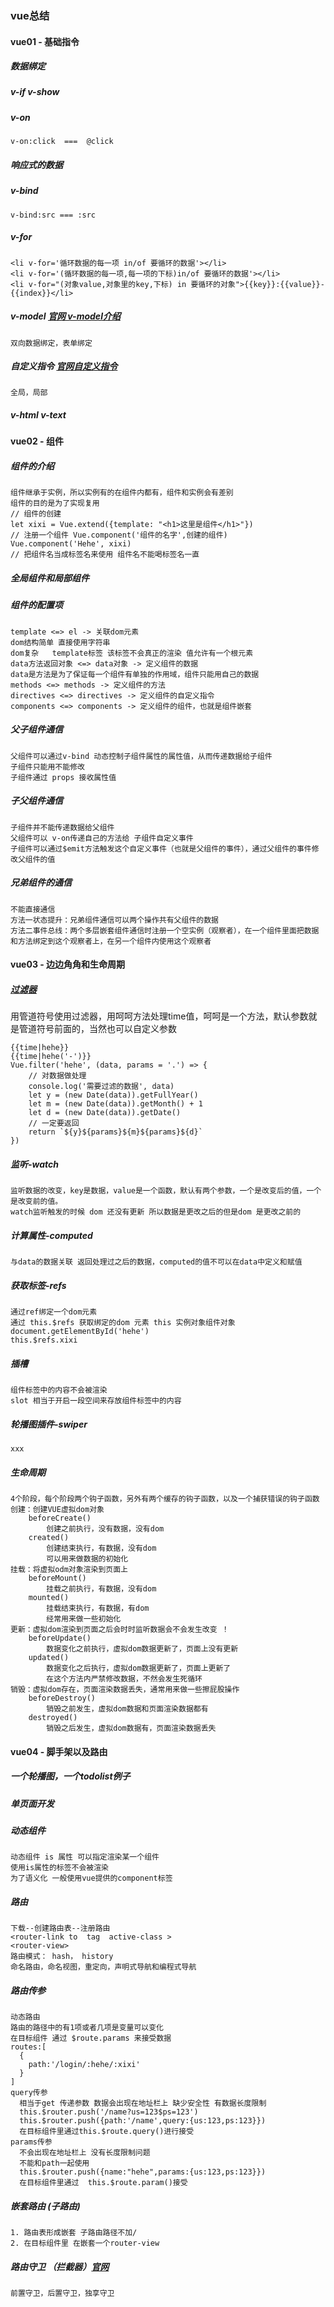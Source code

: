 ### vue总结

#### vue01 - 基础指令
##### 数据绑定

##### v-if   v-show

##### v-on

  `v-on:click  ===  @click` 

##### 响应式的数据

##### v-bind
  `v-bind:src === :src`

##### v-for
  ```
  <li v-for='循环数据的每一项 in/of 要循环的数据'></li>
  <li v-for='(循环数据的每一项,每一项的下标)in/of 要循环的数据'></li>
  <li v-for="(对象value,对象里的key,下标) in 要循环的对象">{{key}}:{{value}}-{{index}}</li>
  ```

##### v-model  [官网 v-model介绍](https://cn.vuejs.org/v2/guide/forms.html)
  `双向数据绑定，表单绑定`

##### 自定义指令  [官网自定义指令](https://cn.vuejs.org/v2/guide/custom-directive.html#ad)
  `全局，局部`

##### v-html     v-text

#### vue02 - 组件
##### 组件的介绍

  ```
  组件继承于实例，所以实例有的在组件内都有，组件和实例会有差别
  组件的目的是为了实现复用
  // 组件的创建
  let xixi = Vue.extend({template: "<h1>这里是组件</h1>"})
  // 注册一个组件 Vue.component('组件的名字',创建的组件)
  Vue.component('Hehe', xixi)
  // 把组件名当成标签名来使用 组件名不能喝标签名一直
  ```

##### 全局组件和局部组件

##### 组件的配置项
  ```
  template <=> el -> 关联dom元素
  dom结构简单 直接使用字符串 
  dom复杂   template标签 该标签不会真正的渲染 值允许有一个根元素
  data方法返回对象 <=> data对象 -> 定义组件的数据
  data是方法是为了保证每一个组件有单独的作用域，组件只能用自己的数据
  methods <=> methods -> 定义组件的方法
  directives <=> directives -> 定义组件的自定义指令
  components <=> components -> 定义组件的组件，也就是组件嵌套
  ```

##### 父子组件通信

  ```
  父组件可以通过v-bind 动态控制子组件属性的属性值，从而传递数据给子组件
  子组件只能用不能修改
  子组件通过 props 接收属性值
  ```

##### 子父组件通信

  ```
  子组件并不能传递数据给父组件
  父组件可以 v-on传递自己的方法给 子组件自定义事件
  子组件可以通过$emit方法触发这个自定义事件（也就是父组件的事件），通过父组件的事件修改父组件的值
  ```

##### 兄弟组件的通信

  ```
  不能直接通信
  方法一状态提升：兄弟组件通信可以两个操作共有父组件的数据
方法二事件总线：两个多层嵌套组件通信时注册一个空实例（观察者），在一个组件里面把数据和方法绑定到这个观察者上，在另一个组件内使用这个观察者
  ```

#### vue03 - 边边角角和生命周期
##### [过滤器](https://cn.vuejs.org/v2/guide/filters.html#ad)

  用管道符号使用过滤器，用呵呵方法处理time值，呵呵是一个方法，默认参数就是管道符号前面的，当然也可以自定义参数

  ```
  {{time|hehe}}
  {{time|hehe('-')}}
  Vue.filter('hehe', (data, params = '.') => {
      // 对数据做处理
      console.log('需要过滤的数据', data)
      let y = (new Date(data)).getFullYear()
      let m = (new Date(data)).getMonth() + 1
      let d = (new Date(data)).getDate()
      // 一定要返回
      return `${y}${params}${m}${params}${d}`
  })
  ```

#####   监听-watch

```
监听数据的改变，key是数据，value是一个函数，默认有两个参数，一个是改变后的值，一个是改变前的值。
watch监听触发的时候 dom 还没有更新 所以数据是更改之后的但是dom 是更改之前的
```

##### 计算属性-computed

```
与data的数据关联 返回处理过之后的数据，computed的值不可以在data中定义和赋值
```

##### 获取标签-refs

```
通过ref绑定一个dom元素
通过 this.$refs 获取绑定的dom 元素 this 实例对象组件对象
document.getElementById('hehe')
this.$refs.xixi
```
##### 插槽

```
组件标签中的内容不会被渲染
slot 相当于开启一段空间来存放组件标签中的内容
```

##### 轮播图插件-swiper

```
xxx
```

##### 生命周期
```
4个阶段，每个阶段两个钩子函数，另外有两个缓存的钩子函数，以及一个捕获错误的钩子函数
创建：创建VUE虚拟dom对象
	beforeCreate()
		创建之前执行，没有数据，没有dom
	created()
		创建结束执行，有数据，没有dom
		可以用来做数据的初始化
挂载：将虚拟odm对象渲染到页面上
	beforeMount()
		挂载之前执行，有数据，没有dom
	mounted()
		挂载结束执行，有数据，有dom
		经常用来做一些初始化
更新：虚拟dom渲染到页面之后会时时监听数据会不会发生改变 ！
    beforeUpdate()
    	数据变化之前执行，虚拟dom数据更新了，页面上没有更新
    updated()
    	数据变化之后执行，虚拟dom数据更新了，页面上更新了
    	在这个方法内严禁修改数据，不然会发生死循环
销毁：虚拟dom存在，页面渲染数据丢失，通常用来做一些擦屁股操作
    beforeDestroy()
    	销毁之前发生，虚拟dom数据和页面渲染数据都有
    destroyed()
    	销毁之后发生，虚拟dom数据有，页面渲染数据丢失
```

#### vue04 - 脚手架以及路由
##### 一个轮播图，一个todolist例子

##### 单页面开发

##### 动态组件

```
动态组件 is 属性 可以指定渲染某一个组件 
使用is属性的标签不会被渲染
为了语义化 一般使用vue提供的component标签
```
##### 路由

```
下载--创建路由表--注册路由
<router-link to  tag  active-class >
<router-view> 
路由模式： hash， history
命名路由，命名视图，重定向，声明式导航和编程式导航
```

##### 路由传参

```
动态路由   
路由的路径中的有1项或者几项是变量可以变化
在目标组件 通过 $route.params 来接受数据
routes:[
  {
    path:'/login/:hehe/:xixi'
  }
]
query传参 
  相当于get 传递参数 数据会出现在地址栏上 缺少安全性 有数据长度限制
  this.$router.push('/name?us=123$ps=123')
  this.$router.push({path:'/name',query:{us:123,ps:123}})
  在目标组件里通过this.$route.query()进行接受
params传参
  不会出现在地址栏上 没有长度限制问题
  不能和path一起使用
  this.$router.push({name:"hehe",params:{us:123,ps:123}})
  在目标组件里通过  this.$route.param()接受
```

##### 嵌套路由 (子路由)

```
1. 路由表形成嵌套 子路由路径不加/
2. 在目标组件里 在嵌套一个router-view
```

##### 路由守卫 （拦截器）[官网](https://router.vuejs.org/zh/guide/advanced/navigation-guards.html#%E5%85%A8%E5%B1%80%E5%89%8D%E7%BD%AE%E5%AE%88%E5%8D%AB)

```
前置守卫，后置守卫，独享守卫
```

